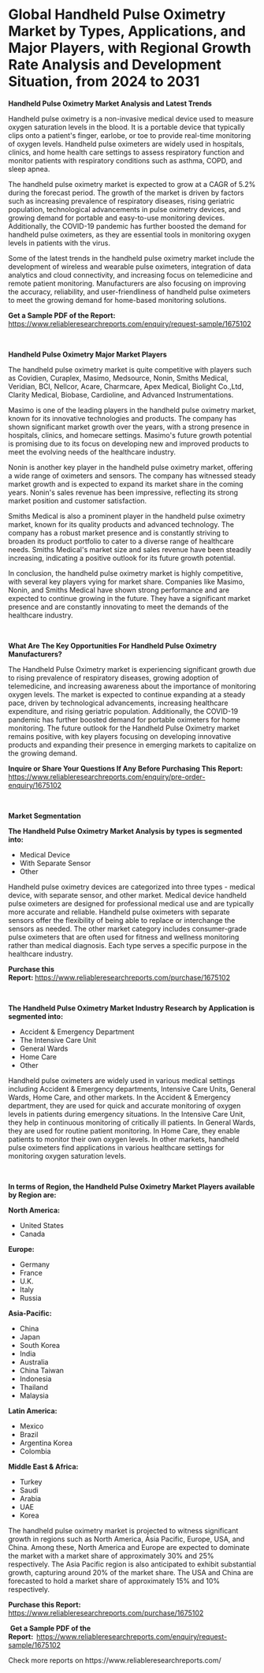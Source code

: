 <p><h1>Global Handheld Pulse Oximetry Market by Types, Applications, and Major Players, with Regional Growth Rate Analysis and Development Situation, from 2024 to 2031</h1></p><p><strong>Handheld Pulse Oximetry Market Analysis and Latest Trends</strong></p>
<p><p>Handheld pulse oximetry is a non-invasive medical device used to measure oxygen saturation levels in the blood. It is a portable device that typically clips onto a patient's finger, earlobe, or toe to provide real-time monitoring of oxygen levels. Handheld pulse oximeters are widely used in hospitals, clinics, and home health care settings to assess respiratory function and monitor patients with respiratory conditions such as asthma, COPD, and sleep apnea.</p><p>The handheld pulse oximetry market is expected to grow at a CAGR of 5.2% during the forecast period. The growth of the market is driven by factors such as increasing prevalence of respiratory diseases, rising geriatric population, technological advancements in pulse oximetry devices, and growing demand for portable and easy-to-use monitoring devices. Additionally, the COVID-19 pandemic has further boosted the demand for handheld pulse oximeters, as they are essential tools in monitoring oxygen levels in patients with the virus.</p><p>Some of the latest trends in the handheld pulse oximetry market include the development of wireless and wearable pulse oximeters, integration of data analytics and cloud connectivity, and increasing focus on telemedicine and remote patient monitoring. Manufacturers are also focusing on improving the accuracy, reliability, and user-friendliness of handheld pulse oximeters to meet the growing demand for home-based monitoring solutions.</p></p>
<p><strong>Get a Sample PDF of the Report:&nbsp;</strong> <a href="https://www.reliableresearchreports.com/enquiry/request-sample/1675102">https://www.reliableresearchreports.com/enquiry/request-sample/1675102</a></p>
<p>&nbsp;</p>
<p><strong>Handheld Pulse Oximetry Major Market Players</strong></p>
<p><p>The handheld pulse oximetry market is quite competitive with players such as Covidien, Curaplex, Masimo, Medsource, Nonin, Smiths Medical, Veridian, BCI, Nellcor, Acare, Charmcare, Apex Medical, Biolight Co.,Ltd, Clarity Medical, Biobase, Cardioline, and Advanced Instrumentations.</p><p>Masimo is one of the leading players in the handheld pulse oximetry market, known for its innovative technologies and products. The company has shown significant market growth over the years, with a strong presence in hospitals, clinics, and homecare settings. Masimo's future growth potential is promising due to its focus on developing new and improved products to meet the evolving needs of the healthcare industry.</p><p>Nonin is another key player in the handheld pulse oximetry market, offering a wide range of oximeters and sensors. The company has witnessed steady market growth and is expected to expand its market share in the coming years. Nonin's sales revenue has been impressive, reflecting its strong market position and customer satisfaction.</p><p>Smiths Medical is also a prominent player in the handheld pulse oximetry market, known for its quality products and advanced technology. The company has a robust market presence and is constantly striving to broaden its product portfolio to cater to a diverse range of healthcare needs. Smiths Medical's market size and sales revenue have been steadily increasing, indicating a positive outlook for its future growth potential.</p><p>In conclusion, the handheld pulse oximetry market is highly competitive, with several key players vying for market share. Companies like Masimo, Nonin, and Smiths Medical have shown strong performance and are expected to continue growing in the future. They have a significant market presence and are constantly innovating to meet the demands of the healthcare industry.</p></p>
<p>&nbsp;</p>
<p><strong>What Are The Key Opportunities For Handheld Pulse Oximetry Manufacturers?</strong></p>
<p><p>The Handheld Pulse Oximetry market is experiencing significant growth due to rising prevalence of respiratory diseases, growing adoption of telemedicine, and increasing awareness about the importance of monitoring oxygen levels. The market is expected to continue expanding at a steady pace, driven by technological advancements, increasing healthcare expenditure, and rising geriatric population. Additionally, the COVID-19 pandemic has further boosted demand for portable oximeters for home monitoring. The future outlook for the Handheld Pulse Oximetry market remains positive, with key players focusing on developing innovative products and expanding their presence in emerging markets to capitalize on the growing demand.</p></p>
<p><strong>Inquire or Share Your Questions If Any Before Purchasing This Report:</strong> <a href="https://www.reliableresearchreports.com/enquiry/pre-order-enquiry/1675102">https://www.reliableresearchreports.com/enquiry/pre-order-enquiry/1675102</a></p>
<p>&nbsp;</p>
<p><strong>Market Segmentation</strong></p>
<p><strong>The Handheld Pulse Oximetry Market Analysis by types is segmented into:</strong></p>
<p><ul><li>Medical Device</li><li>With Separate Sensor</li><li>Other</li></ul></p>
<p><p>Handheld pulse oximetry devices are categorized into three types - medical device, with separate sensor, and other market. Medical device handheld pulse oximeters are designed for professional medical use and are typically more accurate and reliable. Handheld pulse oximeters with separate sensors offer the flexibility of being able to replace or interchange the sensors as needed. The other market category includes consumer-grade pulse oximeters that are often used for fitness and wellness monitoring rather than medical diagnosis. Each type serves a specific purpose in the healthcare industry.</p></p>
<p><strong>Purchase this Report:&nbsp;</strong><a href="https://www.reliableresearchreports.com/purchase/1675102">https://www.reliableresearchreports.com/purchase/1675102</a></p>
<p>&nbsp;</p>
<p><strong>The Handheld Pulse Oximetry Market Industry Research by Application is segmented into:</strong></p>
<p><ul><li>Accident & Emergency Department</li><li>The Intensive Care Unit</li><li>General Wards</li><li>Home Care</li><li>Other</li></ul></p>
<p><p>Handheld pulse oximeters are widely used in various medical settings including Accident & Emergency departments, Intensive Care Units, General Wards, Home Care, and other markets. In the Accident & Emergency department, they are used for quick and accurate monitoring of oxygen levels in patients during emergency situations. In the Intensive Care Unit, they help in continuous monitoring of critically ill patients. In General Wards, they are used for routine patient monitoring. In Home Care, they enable patients to monitor their own oxygen levels. In other markets, handheld pulse oximeters find applications in various healthcare settings for monitoring oxygen saturation levels.</p></p>
<p>&nbsp;</p>
<p><strong>In terms of Region, the Handheld Pulse Oximetry Market Players available by Region are:</strong></p>
<p>
    <p> <strong> North America: </strong>
        <ul>
            <li>United States</li>
            <li>Canada</li>
        </ul>
        </p> 
    <p> <strong> Europe: </strong>
        <ul>
            <li>Germany</li>
            <li>France</li>
            <li>U.K.</li>
            <li>Italy</li>
            <li>Russia</li>
        </ul>
        </p> 
    <p> <strong> Asia-Pacific: </strong>
        <ul>
            <li>China</li>
            <li>Japan</li>
            <li>South Korea</li>
            <li>India</li>
            <li>Australia</li>
            <li>China Taiwan</li>
            <li>Indonesia</li>
            <li>Thailand</li>
            <li>Malaysia</li>
        </ul>
        </p> 
    <p> <strong> Latin America: </strong>
        <ul>
            <li>Mexico</li>
            <li>Brazil</li>
            <li>Argentina Korea</li>
            <li>Colombia</li>
        </ul>
        </p> 
    <p> <strong> Middle East & Africa: </strong>
        <ul>
            <li>Turkey</li>
            <li>Saudi</li>
            <li>Arabia</li>
            <li>UAE</li>
            <li>Korea</li>
        </ul>
    </p>
    </p>
<p><p>The handheld pulse oximetry market is projected to witness significant growth in regions such as North America, Asia Pacific, Europe, USA, and China. Among these, North America and Europe are expected to dominate the market with a market share of approximately 30% and 25% respectively. The Asia Pacific region is also anticipated to exhibit substantial growth, capturing around 20% of the market share. The USA and China are forecasted to hold a market share of approximately 15% and 10% respectively.</p></p>
<p><strong>Purchase this Report: </strong><a href="https://www.reliableresearchreports.com/purchase/1675102">https://www.reliableresearchreports.com/purchase/1675102</a></p>
<p>&nbsp;<strong>Get a Sample PDF of the Report:&nbsp;&nbsp;</strong><a href="https://www.reliableresearchreports.com/enquiry/request-sample/1675102">https://www.reliableresearchreports.com/enquiry/request-sample/1675102</a></p>
<p><strong></strong></p>
<p>Check more reports on https://www.reliableresearchreports.com/</p>